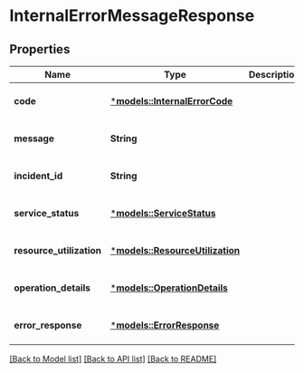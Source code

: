 # InternalErrorMessageResponse

## Properties
Name | Type | Description | Notes
------------ | ------------- | ------------- | -------------
**code** | [***models::InternalErrorCode**](InternalErrorCode.md) |  | [optional] [default to None]
**message** | **String** |  | [optional] [default to None]
**incident_id** | **String** |  | [optional] [default to None]
**service_status** | [***models::ServiceStatus**](ServiceStatus.md) |  | [optional] [default to None]
**resource_utilization** | [***models::ResourceUtilization**](ResourceUtilization.md) |  | [optional] [default to None]
**operation_details** | [***models::OperationDetails**](OperationDetails.md) |  | [optional] [default to None]
**error_response** | [***models::ErrorResponse**](ErrorResponse.md) |  | [optional] [default to None]

[[Back to Model list]](../README.md#documentation-for-models) [[Back to API list]](../README.md#documentation-for-api-endpoints) [[Back to README]](../README.md)


